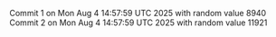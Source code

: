 Commit 1 on Mon Aug  4 14:57:59 UTC 2025 with random value 8940
Commit 2 on Mon Aug  4 14:57:59 UTC 2025 with random value 11921
